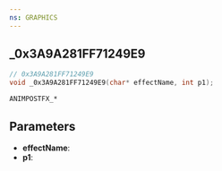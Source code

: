 ```yaml
---
ns: GRAPHICS
---
```

## _0x3A9A281FF71249E9

```c
// 0x3A9A281FF71249E9
void _0x3A9A281FF71249E9(char* effectName, int p1);
```

```
ANIMPOSTFX_*
```

## Parameters
* **effectName**:
* **p1**:
